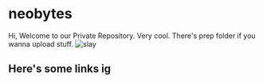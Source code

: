 # neobytes
Hi, Welcome to our Private Repository. Very cool.
There's prep folder if you wanna upload stuff.
<picture>
 <source media="(prefers-color-scheme: dark)" srcset="YOUR-DARKMODE-IMAGE">
 <source media="(prefers-color-scheme: light)" srcset="YOUR-LIGHTMODE-IMAGE">
 <img alt="slay" src="https://github.com/qiaodotzip/neobytes/assets/139465626/62139800-2fcb-4cb7-9766-644650627448">
</picture>
## Here's some links ig

